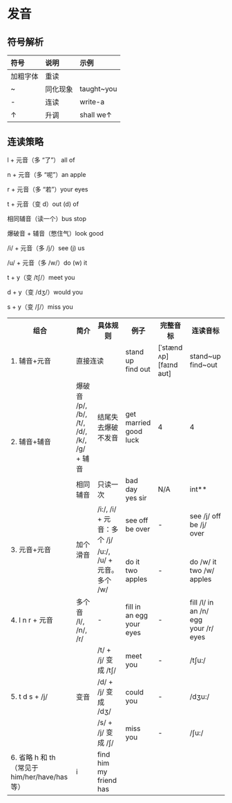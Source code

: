 # 发音

## 符号解析

| 符号 | 说明 | 示例 |
| :--- | :--- | :--- |
| 加粗字体 | 重读 |  |
| ~    | 同化现象 | taught~you |
| -    | 连读 | write-a |
| ↑    | 升调 | shall we↑ |

## 连读策略

l + 元音（多 “了”） all of

n + 元音（多 “呢”）an apple

r + 元音（多 “若”）your eyes

t + 元音（变 d）out (d) of

相同辅音（读一个）bus stop

爆破音 + 辅音（憋住气）look good

/i/ + 元音（多 /j/）see (j) us

/u/ + 元音（多 /w/）do (w) it

t + y（变 /tʃ/）meet you

d + y（变 /dʒ/）would you

s + y（变 /ʃ/）miss you


<table>
    <tr>
        <th>组合</th><th>简介</th><th>具体规则</th><th>例子</th><th>完整音标</th><th>连读音标</th>
    </tr>
    <tr>
        <td>1. 辅音+元音</td><td colspan="2">直接连读</td><td>stand up<br>find out</td><td>[ˈstænd ʌp]<br>[faɪnd aʊt]</td><td>stand~up<br>find~out</td>
    </tr>
    <tr>
        <td rowspan="2">2. 辅音+辅音</td><td>爆破音 /p/, /b/, /t/, /d/, /k/, /g/ + 辅音</td><td>结尾失去爆破不发音</td><td>get married<br>good luck</td><td>4</td><td>4</td>
    </tr>
    <tr>
        <td>相同辅音</td><td>只读一次</td><td>bad day<br>yes sir</td><td>N/A</td><td>int**</td>
    </tr>
    <tr>
        <td rowspan="2">3. 元音+元音</td><td rowspan="2">加个滑音</td><td>/i:/, /i/ + 元音：多个 /j/</td><td>see off<br>be over</td><td>-</td><td>see /j/ off<br>be /j/ over</td>
    </tr>
    <tr>
        <td>/u:/, /u/ + 元音。多个 /w/</td><td>do it<br>two apples</td><td>-</td><td>do /w/ it<br>two /w/ apples</td>
    </tr>
    <tr>
        <td>4. l n r + 元音</td><td>多个音 /l/, /n/, /r/</td><td>-</td><td>fill in<br>an egg<br>your eyes</td><td>-</td><td>fill /l/ in<br>an /n/ egg<br>your /r/ eyes</td>
    </tr>
    <tr>
        <td rowspan="3">5. t d s + /j/</td><td rowspan="3">变音</td><td>/t/ + /j/ 变成 /tʃ/</td><td>meet you</td><td>-</td><td>/tʃu:/</td>
    </tr>
    <tr>
        <td>/d/ + /j/ 变成 /dʒ/</td><td>could you</td><td>-</td><td>/dʒu:/</td>
    </tr>
    <tr>
        <td>/s/ + /j/ 变成 /ʃ/</td><td>miss you</td><td>-</td><td>/ʃu:/</td>
    </tr>
    <tr>
        <td>6. 省略 h 和 th<br>（常见于 him/her/have/has 等）</td><td>i</td><td>find him<br>my friend has</td><td></td><td></td><td></td>
    </tr>
</table>
